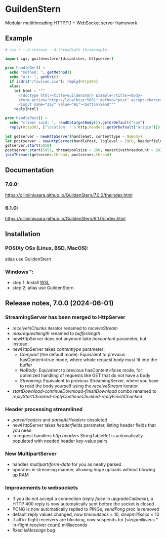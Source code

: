 # GuildenStern

Modular multithreading HTTP/1.1 + WebSocket server framework

## Example

```nim
# nim r --d:release --d:threadsafe thisexample

import cgi, guildenstern/[dispatcher, httpserver]
     
proc handleGet() =
  echo "method: ", getMethod()
  echo "uri: ", getUri()
  if isUri("/favicon.ico"): reply(Http204)
  else:
    let html = """
      <!doctype html><title>GuildenStern Example</title><body>
      <form action="http://localhost:5051" method="post" accept-charset="utf-8">
      <input name="say" value="Hi"><button>Send"""
    reply(html)

proc handlePost() =
  echo "client said: ", readData(getBody()).getOrDefault("say")
  reply(Http303, ["location: " & http.headers.getOrDefault("origin")])
  
let getserver = newHttpServer(handleGet, contenttype = NoBody)
let postserver = newHttpServer(handlePost, loglevel = INFO, headerfields = ["origin"])
getserver.start(5050)
postserver.start(5051, threadpoolsize = 200, maxactivethreadcount = 20)
joinThreads(getserver.thread, postserver.thread)
```

## Documentation

### 7.0.0:
https://olliniinivaara.github.io/GuildenStern/7.0.0/theindex.html

### 6.1.0:
https://olliniinivaara.github.io/GuildenStern/6.1.0/index.html



## Installation

### POSIXy OSs (Linux, BSD, MacOS):
atlas use GuildenStern

### Windows™:

- step 1: Install [WSL](https://learn.microsoft.com/en-us/windows/wsl/install)
- step 2: atlas use GuildenStern


## Release notes, 7.0.0 (2024-06-01)

### StreamingServer has been merged to HttpServer
- *receiveInChunks* iterator renamed to *receiveStream*
- *maxrequestlength* renamed to *bufferlength*
- newHttpServer does not anymore take *hascontent* parameter, but instead:
- newHttpServer takes *contenttype* parameter:
  - *Compact* (the default mode): Equivalent to previous hasContent=true mode, where whole request body must fit into the buffer
  - *NoBody*: Equivalent to previous hasContent=false mode, for optimized handling of requests like GET that do not have a body
  - *Streaming*: Equivalent to previous StreamingServer, where you have to read the body yourself using the *receiveStream* iterator 
- *startDownload-continueDownload-finishDownload* combo renamed to *replyStartChunked-replyContinueChunked-replyFinishChunked*

### Header processing streamlined
- *parseHeaders* and *parseAllHeaders* obsoleted
- newHttpServer takes *headerfields* parameter, listing header fields that you need
- in request handlers *http.headers* StringTableRef is automatically populated with needed header key-value pairs

### New MultipartServer
- handles *multipart/form-data* for you as neatly parsed
- operates in streaming manner, allowing huge uploads without blowing up RAM

### Improvements to websockets
- If you do not accept a connection (reply *false* in *upgradeCallback*), a HTTP 400 reply is now automatically sent before the socket is closed
- PONG is now automatically replied to PINGs, *sendPong* proc is removed
- default reply values changed, now *timeoutsecs* = 10, *sleepmillisecs* = 10
- if all in-flight receivers are blocking, now suspends for (*sleepmillisecs* * in-flight receiver count) milliseconds
- fixed *isMessage* bug